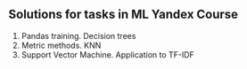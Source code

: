 Solutions for tasks in ML Yandex Course
---------------------------------------

1. Pandas training. Decision trees
2. Metric methods. KNN
3. Support Vector Machine. Application to TF-IDF
